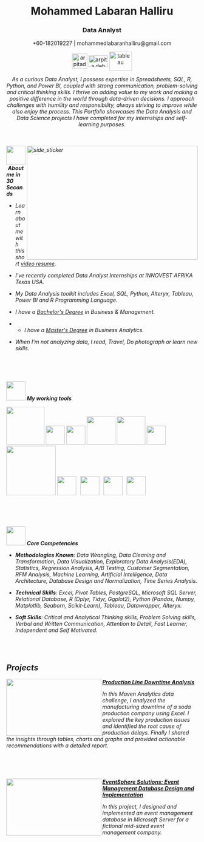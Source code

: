 <p align="center">

</p>
<h1 align="center"> Mohammed Labaran Halliru </h1>
<h3 align="center"> Data Analyst </h3>
<p align="center">+60-182019227 | mohammedlabaranhalliru@gmail.com </p>
<p align="center">
<a href="https://www.linkedin.com/in/mohammed-labaran-halliru/" target="blank"><img align="center" src="https://pngimg.com/uploads/linkedIn/linkedIn_PNG7.png" alt="arpitadeblinkedin" height="40" width="40" /></a>
<a href="[https://kaggle.com/arpitadeb1999](https://www.kaggle.com/mohammedhalliru)" target="blank"><img align="center" src="https://cdn4.iconfinder.com/data/icons/logos-and-brands/512/189_Kaggle_logo_logos-1024.png" alt="arpita deb" height="30" width="50" /></a>
<a href="https://public.tableau.com/app/profile/mohammed.halliru/vizzes" target="blank"><img align="center" src="https://dwglogo.com/wp-content/uploads/2016/07/1300px_Tableau_Software_logo-1024x704.png" alt="tableau" height="50" width="60" /></a>

</p>
</p>

<p align="center">
  <em>
 As a curious Data Analyst, I possess expertise in Spreadsheets, SQL, R, Python, and Power BI, coupled with strong communication, problem-solving and critical thinking skills. I thrive on adding value to my work and making a positive difference in the world through data-driven decisions. I approach challenges with humility and responsibility, always striving to improve while also enjoy the process. This Portfolio showcases the Data Analysis and Data Science projects I have completed for my internships and self-learning purposes.
<br><br><br>

</p>
<img align="right" width=450px height=300px alt="side_sticker" src="https://cdn.dribbble.com/users/43762/screenshots/1193020/line-graph-dribbbble.gif"/>

<img src="https://th.bing.com/th/id/R.27f7f575bd5a02e3a1558deb59538a4c?rik=Y7LSHv%2b5dNc9aQ&riu=http%3a%2f%2fs2.favim.com%2forig%2f150909%2fart-artwork-beautiful-black-and-white-Favim.com-3265813.gif&ehk=bIfYDmT4tvZl6Db0%2fxTh5Vr5%2bL5STh%2bajcRL6AGE5HE%3d&risl=&pid=ImgRaw&r=0" width="50px">&nbsp;***About me in 30 Seconds***

* Learn about me with this short [video resume]().

* I've recently completed Data Analyst Internships at INNOVEST AFRIKA Texas USA.
  
* My Data Analysis toolkit includes Excel, SQL, Python, Alteryx, Tableau, Power BI and R Programming Language.
  
* I have a [Bachelor's Degree](https://drive.google.com/file/d/1pVwHnOhrnSfkn_r5hXM8lVKNhLj3KxNY/view?usp=drive_link) in Business & Management.
  
* * I have a [Master's Degree](https://drive.google.com/file/d/1WkLv_BWG0xSA8OKGD8dcVdWza8y64Qm5/view?usp=drive_link) in Business Analytics.

* When I'm not analyzing data, I read, Travel, Do photograph or learn new skills.
  
<br><br><br>

<img src="https://th.bing.com/th/id/R.27f7f575bd5a02e3a1558deb59538a4c?rik=Y7LSHv%2b5dNc9aQ&riu=http%3a%2f%2fs2.favim.com%2forig%2f150909%2fart-artwork-beautiful-black-and-white-Favim.com-3265813.gif&ehk=bIfYDmT4tvZl6Db0%2fxTh5Vr5%2bL5STh%2bajcRL6AGE5HE%3d&risl=&pid=ImgRaw&r=0" width="50px">&nbsp;***My working tools***
<p align="left">
<code><img width = "100" src="https://www.vectorlogo.zone/logos/microsoft_powerbi/microsoft_powerbi-ar21.svg"></code>
<code><img  width="50" src="https://th.bing.com/th/id/OIP.ZoqKs96cGI7oDM6AxUR5AgHaHa?pid=ImgDet&rs=1"></code>
<code><img width="50" src="https://www.vectorlogo.zone/logos/r-project/r-project-icon.svg"></code>
<code><img width="75" src="https://e7.pngegg.com/pngimages/515/909/png-clipart-microsoft-sql-server-computer-servers-database-microsoft-microsoft-sql-server-server-computer.png"></code>
<code><img width="75" src="https://www.vectorlogo.zone/logos/python/python-ar21.svg"></code>
<code><img height="50" src="https://www.vectorlogo.zone/logos/jupyter/jupyter-ar21.svg"> </code>
<code><img width="130" src="https://upload.vectorlogo.zone/logos/tableau/images/113a311a-6d5d-4b7e-9193-79807e4844e3.svg"></code>
<code><img height="50" src="https://www.vectorlogo.zone/logos/numpy/numpy-ar21.svg"> </code>
<code><img height="50" src="https://www.vectorlogo.zone/logos/canva/canva-ar21.svg"> </code>
<code><img height="50" src="https://www.vectorlogo.zone/logos/gnu_bash/gnu_bash-ar21.svg"> </code>
<code><img height="50" src="https://www.vectorlogo.zone/logos/postgresql/postgresql-ar21.svg"> </code>
</p>
<br><br><br>

<img src="https://th.bing.com/th/id/R.27f7f575bd5a02e3a1558deb59538a4c?rik=Y7LSHv%2b5dNc9aQ&riu=http%3a%2f%2fs2.favim.com%2forig%2f150909%2fart-artwork-beautiful-black-and-white-Favim.com-3265813.gif&ehk=bIfYDmT4tvZl6Db0%2fxTh5Vr5%2bL5STh%2bajcRL6AGE5HE%3d&risl=&pid=ImgRaw&r=0" width="50px">&nbsp;***Core Competencies***
<p align="left"/>

  * **Methodologies Known**: Data Wrangling, Data Cleaning and Transformation, Data Visualization, Exploratory Data Analysis(EDA), Statistics, Regression Analysis, A/B Testing, Customer Segmentation, RFM Analysis, Machine Learning, Artificial Intelligence, Data Architecture, Database Design and Normalization, Time Series Analysis.

  * **Technical Skills**: Excel, Pivot Tables, PostgreSQL, Microsoft SQL Server, Relational Database, R (Dplyr, Tidyr, Ggplot2), Python (Pandas, Numpy, Matplotlib, Seaborn, Scikit-Learn), Tableau, Datawrapper, Alteryx.

  * **Soft Skills**: Critical and Analytical Thinking skills, Problem Solving skills, Verbal and Written Communication, Attention to Detail, Fast Learner, Independent and Self Motivated. 
</p>
<br><br>

## Projects

<img align="left" width="250" height="150" src="https://github.com/user-attachments/assets/b84f2dfb-6305-45ab-8b0e-904243402d29"> **[Production Line Downtime Analysis](https://github.com/Arpita-deb/Manufacturing-Downtime-Data-Analysis.git)**
</p> In this Maven Analytics data challenge, I analyzed the manufacturing downtime of a soda production company using Excel. I explored the key production issues and identified the root cause of production delays. Finally I shared the insights through tables, charts and graphs and provided actionable recommendations with a detailed report.
</p>
<br><br><br>

<img align="left" width="250" height="150" src="https://github.com/user-attachments/assets/480247a6-a36e-487e-b247-b71fefd73e39"> **[EventSphere Solutions: Event 
Management Database Design and Implementation](https://github.com/Arpita-deb/Event-Database-Management.git)**
</p> In this project, I designed and implemented an event management database in Microsoft Server for a fictional mid-sized event management company.
</p>
<br><br><br>



